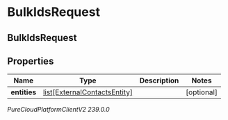 # BulkIdsRequest

## BulkIdsRequest

## Properties

|Name | Type | Description | Notes|
|------------ | ------------- | ------------- | -------------|
| **entities** | [list[ExternalContactsEntity]](ExternalContactsEntity) |  | [optional] |



_PureCloudPlatformClientV2 239.0.0_
